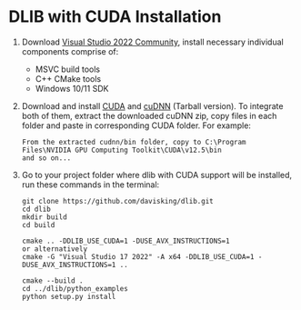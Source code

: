 # DLIB with CUDA Installation

1. Download [Visual Studio 2022 Community](https://visualstudio.microsoft.com/downloads/), install necessary individual components comprise of:
    - MSVC build tools
    - C++ CMake tools
    - Windows 10/11 SDK
    
2. Download and install [CUDA](https://developer.nvidia.com/cuda-downloads) and [cuDNN](https://developer.nvidia.com/cudnn-downloads?target_os=Windows&target_arch=x86_64) (Tarball version). To integrate both of them, extract the downloaded cuDNN zip, copy files in each folder and paste in corresponding CUDA folder. For example:
    ```
    From the extracted cudnn/bin folder, copy to C:\Program Files\NVIDIA GPU Computing Toolkit\CUDA\v12.5\bin
    and so on...
    ```

3. Go to your project folder where dlib with CUDA support will be installed, run these commands in the terminal:
    ```
    git clone https://github.com/davisking/dlib.git
    cd dlib
    mkdir build
    cd build

    cmake .. -DDLIB_USE_CUDA=1 -DUSE_AVX_INSTRUCTIONS=1
    or alternatively
    cmake -G "Visual Studio 17 2022" -A x64 -DDLIB_USE_CUDA=1 -DUSE_AVX_INSTRUCTIONS=1 ..

    cmake --build .
    cd ../dlib/python_examples
    python setup.py install
    ```